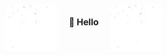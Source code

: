 <img src="resources/animation.gif" align="left" width="168" height="148"/>
<img src="resources/animation.gif" align="right" width="168" height="148"/>

<div align="center">
  
# 👋 Hello
  
<br><br><br>
</div>
